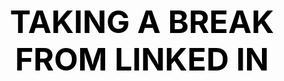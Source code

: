 

<html lang="en">
<head>
  <meta charset="utf-8">


  <meta name="description" content="The HTML5 Herald">
  <meta name="author" content="SitePoint">


</head>

<body>
 
  <h1 style="color:black; font-size:50px; text-align: center;">TAKING A BREAK FROM LINKED IN</h1>
</body>
</html>
